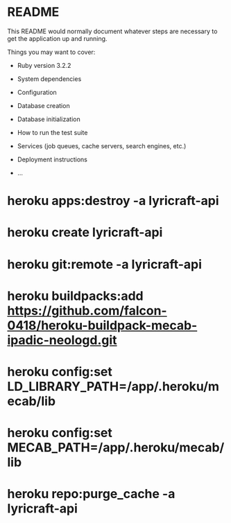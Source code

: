 # README

This README would normally document whatever steps are necessary to get the
application up and running.

Things you may want to cover:

* Ruby version 3.2.2

* System dependencies

* Configuration

* Database creation

* Database initialization

* How to run the test suite

* Services (job queues, cache servers, search engines, etc.)

* Deployment instructions

* ...

# heroku apps:destroy -a lyricraft-api
# heroku create lyricraft-api
# heroku git:remote -a lyricraft-api
# heroku buildpacks:add https://github.com/falcon-0418/heroku-buildpack-mecab-ipadic-neologd.git
# heroku config:set LD_LIBRARY_PATH=/app/.heroku/mecab/lib
# heroku config:set MECAB_PATH=/app/.heroku/mecab/lib
# heroku repo:purge_cache -a lyricraft-api

